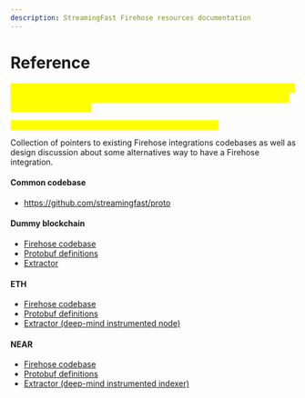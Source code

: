 ```yaml
---
description: StreamingFast Firehose resources documentation
---
```


# Reference

_<mark style="color:yellow;">**\[\[slm:] convert page to section title header in menu through the summary file per Alex. Will need to come up with some kind of strategy to migrate this page's content.]**</mark>_

_<mark style="color:yellow;">**\[\[slm:] content has not been updated below this line.]**</mark>_

Collection of pointers to existing Firehose integrations codebases as well as design discussion about some alternatives way to have a Firehose integration.

#### Common codebase

* https://github.com/streamingfast/proto

#### Dummy blockchain

* [Firehose codebase](https://github.com/streamingfast/firehose-acme)
* [Protobuf definitions](https://github.com/streamingfast/proto-acme)
* [Extractor](https://github.com/streamingfast/dummy-blockchain)

#### ETH

* [Firehose codebase](https://github.com/streamingfast/sf-ethereum)
* [Protobuf definitions](https://github.com/streamingfast/proto-ethereum)
* [Extractor (deep-mind instrumented node)](https://github.com/streamingfast/go-ethereum)

#### NEAR

* [Firehose codebase](https://github.com/streamingfast/sf-near)
* [Protobuf definitions](https://github.com/streamingfast/proto-near)
* [Extractor (deep-mind instrumented indexer)](https://github.com/streamingfast/near-dm-indexer)
